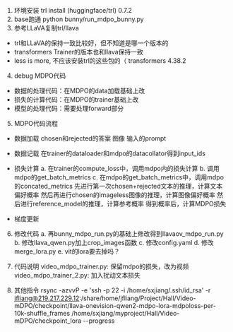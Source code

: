 1. 环境安装
trl install (huggingface/trl)
0.7.2
2. base跑通
python bunny/run_mdpo_bunny.py
3. 参考LLaVA复制trl/llava
- trl和LLaVA的保持一致比较好，但不知道是哪一个版本的
- transformers Trainer的版本也和llava保持一致
- less is more, 不应该安装trl的这些包的（
transformers 4.38.2

4. debug MDPO代码
- 数据的处理代码：在MDPO的data加载基础上改
- 损失的计算代码：在MDPO的trainer基础上改
- 模型的处理代码：需要处理forward部分

5. MDPO代码流程
- 数据加载
chosen和rejected的答案
图像
输入的prompt

- 数据记载
在trainer的dataloader和mdpo的datacollator得到input_ids

- 损失计算
a. 在trainer的compute_loss中，调用mdpo内的损失计算
b. 调用mdpo的get_batch_metrics
c. 在mdpo的get_batch_metrics中，调用mdpo的concated_metrics
先进行第一次chosen+rejected文本的推理，计算文本偏好概率
然后再进行chosen的imageless图像的推理，计算图像偏好概率
然后进行reference_model的推理，计算参考概率
得到概率后，计算MDPO损失

- 梯度更新

6. 修改代码
a. 再bunny_mdpo_run.py的基础上修改得到llavaov_mdpo_run.py
b. 修改llava_qwen.py加上crop_images函数
c. 修改config.yaml
d. 修改merge_lora.py
e. vit的lora要去掉吗？


7. 代码说明
video_mdpo_trainer.py: 保留mdpo的损失，改为视频
video_mdpo_trainer_2.py: 加入扰动文本损失


8. 其他指令
rsync -azvvP -e 'ssh -p 22 -i /home/sxjiang/.ssh/id_rsa'  -r jfliang@219.217.229.12:/share/home/jfliang/Project/Hall/Video-mDPO/checkpoint/llava-onevision-qwen2-mdpo-lora-mdpoloss-per-10k-shuffle_frames /home/sxjiang/myproject/Hall/Video-mDPO/checkpoint_lora  --progress